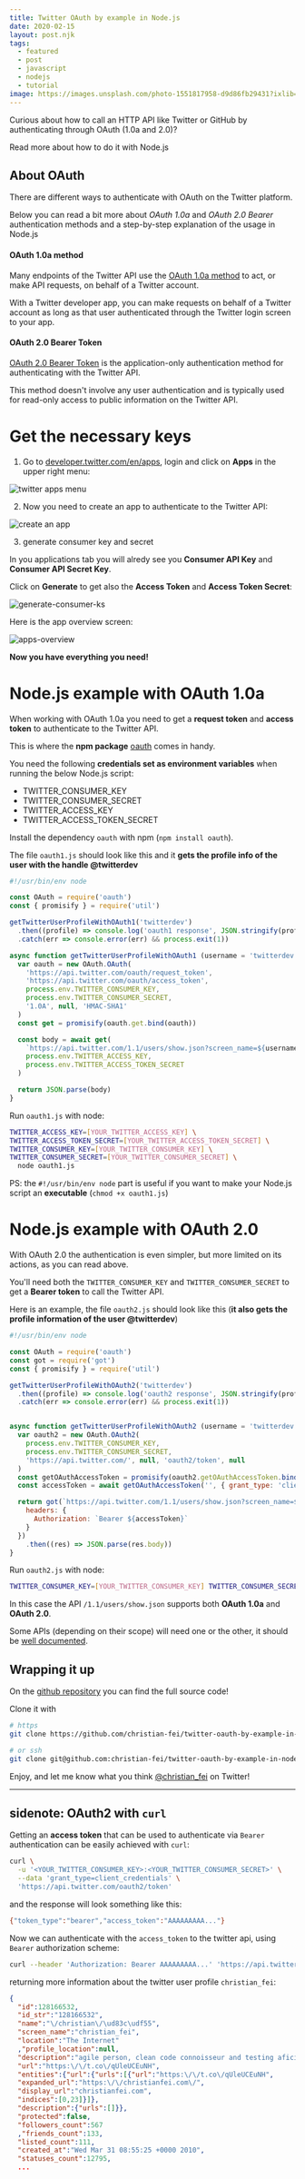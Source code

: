 ```yaml
---
title: Twitter OAuth by example in Node.js
date: 2020-02-15
layout: post.njk
tags:
  - featured
  - post
  - javascript
  - nodejs
  - tutorial
image: https://images.unsplash.com/photo-1551817958-d9d86fb29431?ixlib=rb-1.2.1&ixid=eyJhcHBfaWQiOjEyMDd9&auto=format&fit=crop&w=250&q=40
---
```


Curious about how to call an HTTP API like Twitter or GitHub by authenticating through OAuth (1.0a and 2.0)?

Read more about how to do it with Node.js


## About OAuth

There are different ways to authenticate with OAuth on the Twitter platform.

Below you can read a bit more about *OAuth 1.0a* and *OAuth 2.0 Bearer* authentication methods and a step-by-step explanation of the usage in Node.js


#### OAuth 1.0a method

Many endpoints of the Twitter API use the [OAuth 1.0a method](https://developer.twitter.com/en/docs/basics/authentication/oauth-1-0a) to act, or make API requests, on behalf of a Twitter account.

With a Twitter developer app, you can make requests on behalf of a Twitter account as long as that user authenticated through the Twitter login screen to your app.

#### OAuth 2.0 Bearer Token

[OAuth 2.0 Bearer Token](https://developer.twitter.com/en/docs/basics/authentication/oauth-2-0) is the application-only authentication method for authenticating with the Twitter API.

This method doesn't involve any user authentication and is typically used for read-only access to public information on the Twitter API.


# Get the necessary keys

1. Go to [developer.twitter.com/en/apps](https://developer.twitter.com/en/apps), login and click on **Apps** in the upper right menu:

<img loading="lazy" src="/assets/images/posts/twitter-oauth/0-apps.png" alt="twitter apps menu" />

2. Now you need to create an app to authenticate to the Twitter API:

<img loading="lazy" src="/assets/images/posts/twitter-oauth/1-create-an-app.png" alt="create an app" />

3. generate consumer key and secret

In you applications tab you will alredy see you **Consumer API Key** and **Consumer API Secret Key**.

Click on **Generate** to get also the **Access Token** and **Access Token Secret**:

<img loading="lazy" src="/assets/images/posts/twitter-oauth/2-generate-consumer-ks.png" alt="generate-consumer-ks" />

Here is the app overview screen:

<img loading="lazy" src="/assets/images/posts/twitter-oauth/2-apps-overview.png" alt="apps-overview" />

**Now you have everything you need!**



# Node.js example with OAuth 1.0a

When working with OAuth 1.0a you need to get a **request token** and **access token** to authenticate to the Twitter API.

This is where the **npm package** [oauth](https://www.npmjs.com/package/oauth) comes in handy.

You need the following **credentials set as environment variables** when running the below Node.js script:

- TWITTER_CONSUMER_KEY
- TWITTER_CONSUMER_SECRET
- TWITTER_ACCESS_KEY
- TWITTER_ACCESS_TOKEN_SECRET


Install the dependency `oauth` with npm (`npm install oauth`).

The file `oauth1.js` should look like this and it **gets the profile info of the user with the handle @twitterdev**

```js
#!/usr/bin/env node

const OAuth = require('oauth')
const { promisify } = require('util')

getTwitterUserProfileWithOAuth1('twitterdev')
  .then((profile) => console.log('oauth1 response', JSON.stringify(profile, null, 2)) && process.exit(0))
  .catch(err => console.error(err) && process.exit(1))

async function getTwitterUserProfileWithOAuth1 (username = 'twitterdev') {
  var oauth = new OAuth.OAuth(
    'https://api.twitter.com/oauth/request_token',
    'https://api.twitter.com/oauth/access_token',
    process.env.TWITTER_CONSUMER_KEY,
    process.env.TWITTER_CONSUMER_SECRET,
    '1.0A', null, 'HMAC-SHA1'
  )
  const get = promisify(oauth.get.bind(oauth))

  const body = await get(
    `https://api.twitter.com/1.1/users/show.json?screen_name=${username}`,
    process.env.TWITTER_ACCESS_KEY,
    process.env.TWITTER_ACCESS_TOKEN_SECRET
  )

  return JSON.parse(body)
}
```


Run `oauth1.js` with node:

```bash
TWITTER_ACCESS_KEY=[YOUR_TWITTER_ACCESS_KEY] \
TWITTER_ACCESS_TOKEN_SECRET=[YOUR_TWITTER_ACCESS_TOKEN_SECRET] \
TWITTER_CONSUMER_KEY=[YOUR_TWITTER_CONSUMER_KEY] \
TWITTER_CONSUMER_SECRET=[YOUR_TWITTER_CONSUMER_SECRET] \
  node oauth1.js
```

PS: the `#!/usr/bin/env node` part is useful if you want to make your Node.js script an **executable** (`chmod +x oauth1.js`)




# Node.js example with OAuth 2.0

With OAuth 2.0 the authentication is even simpler, but more limited on its actions, as you can read above.

You'll need both the `TWITTER_CONSUMER_KEY` and `TWITTER_CONSUMER_SECRET` to get a **Bearer token** to call the Twitter API.

Here is an example, the file `oauth2.js` should look like this (**it also gets the profile information of the user @twitterdev**)

```js
#!/usr/bin/env node

const OAuth = require('oauth')
const got = require('got')
const { promisify } = require('util')

getTwitterUserProfileWithOAuth2('twitterdev')
  .then((profile) => console.log('oauth2 response', JSON.stringify(profile, null, 2)) && process.exit(0))
  .catch(err => console.error(err) && process.exit(1))


async function getTwitterUserProfileWithOAuth2 (username = 'twitterdev') {
  var oauth2 = new OAuth.OAuth2(
    process.env.TWITTER_CONSUMER_KEY,
    process.env.TWITTER_CONSUMER_SECRET,
    'https://api.twitter.com/', null, 'oauth2/token', null
  )
  const getOAuthAccessToken = promisify(oauth2.getOAuthAccessToken.bind(oauth2))
  const accessToken = await getOAuthAccessToken('', { grant_type: 'client_credentials' })

  return got(`https://api.twitter.com/1.1/users/show.json?screen_name=${username}`, {
    headers: {
      Authorization: `Bearer ${accessToken}`
    }
  })
    .then((res) => JSON.parse(res.body))
}

```

Run `oauth2.js` with node:

```bash
TWITTER_CONSUMER_KEY=[YOUR_TWITTER_CONSUMER_KEY] TWITTER_CONSUMER_SECRET=[YOUR_TWITTER_CONSUMER_SECRET] node oauth2.js
```

In this case the API `/1.1/users/show.json` supports both **OAuth 1.0a** and **OAuth 2.0**.

Some APIs (depending on their scope) will need one or the other, it should be [well documented](https://developer.twitter.com/en/docs).

## Wrapping it up

On the [github repository](https://github.com/christian-fei/twitter-oauth-by-example-in-nodejs.git) you can find the full source code!

Clone it with

```bash
# https
git clone https://github.com/christian-fei/twitter-oauth-by-example-in-nodejs.git

# or ssh
git clone git@github.com:christian-fei/twitter-oauth-by-example-in-nodejs.git
```

Enjoy, and let me know what you think [@christian_fei](https://twitter.com/christian_fei) on Twitter!


---


## sidenote: OAuth2 with `curl`

Getting an **access token** that can be used to authenticate via `Bearer` authentication can be easily achieved with `curl`:

```bash
curl \
  -u '<YOUR_TWITTER_CONSUMER_KEY>:<YOUR_TWITTER_CONSUMER_SECRET>' \
  --data 'grant_type=client_credentials' \
  'https://api.twitter.com/oauth2/token'
```

and the response will look something like this:

```bash
{"token_type":"bearer","access_token":"AAAAAAAAA..."}
```

Now we can authenticate with the `access_token` to the twitter api, using `Bearer` authorization scheme:

```bash
curl --header 'Authorization: Bearer AAAAAAAAA...' 'https://api.twitter.com/1.1/users/show.json?screen_name=christian_fei'
```

returning more information about the twitter user profile `christian_fei`:

```json
{
  "id":128166532,
  "id_str":"128166532",
  "name":"\/christian\/\ud83c\udf55",
  "screen_name":"christian_fei",
  "location":"The Internet"
  ,"profile_location":null,
  "description":"agile person, clean code connoisseur and testing aficionado \ud83d\udc68\u200d\ud83d\udcbb dev @wonderflow",
  "url":"https:\/\/t.co\/qUleUCEuNH",
  "entities":{"url":{"urls":[{"url":"https:\/\/t.co\/qUleUCEuNH",
  "expanded_url":"https:\/\/christianfei.com\/",
  "display_url":"christianfei.com",
  "indices":[0,23]}]},
  "description":{"urls":[]}},
  "protected":false,
  "followers_count":567
  ,"friends_count":133,
  "listed_count":111,
  "created_at":"Wed Mar 31 08:55:25 +0000 2010",
  "statuses_count":12795,
  ...
```
